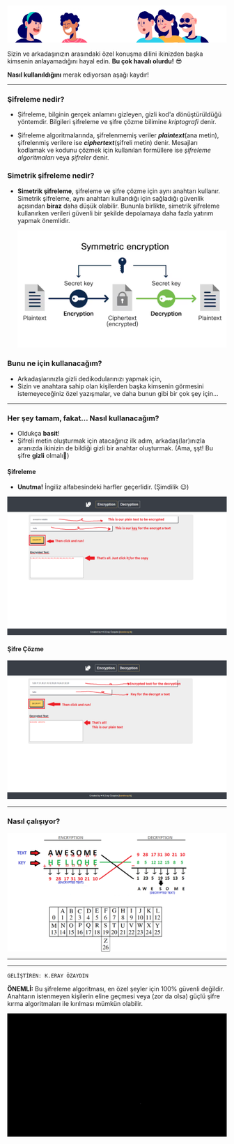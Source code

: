 ![Cryptography](/img/talk.png)

Sizin ve arkadaşınızın arasındaki özel konuşma dilini ikinizden başka kimsenin anlayamadığını hayal edin. **Bu çok havalı olurdu!** 😎

**Nasıl kullanıldığını** merak ediyorsan aşağı kaydır!

---


### Şifreleme nedir?

- Şifreleme, bilginin gerçek anlamını gizleyen, gizli kod'a dönüştürüldüğü yöntemdir. Bilgileri şifreleme ve şifre çözme bilimine _kriptografi_ denir.

- Şifreleme algoritmalarında, şifrelenmemiş veriler **_plaintext_**(ana metin), şifrelenmiş verilere ise **_ciphertext_**(şifreli metin) denir. Mesajları kodlamak ve kodunu çözmek için kullanılan formüllere ise _şifreleme algoritmaları_ veya _şifreler_ denir.


### Simetrik şifreleme nedir?

- **Simetrik şifreleme**, şifreleme ve şifre çözme için aynı anahtarı kullanır. Simetrik şifreleme, aynı anahtarı kullandığı için sağladığı güvenlik açısından **biraz** daha düşük olabilir. Bununla birlikte, simetrik şifreleme kullanırken verileri güvenli bir şekilde depolamaya daha fazla yatırım yapmak önemlidir.

	![Cryptography](/img/symmetricencryption.png)


### Bunu ne için kullanacağım?

- Arkadaşlarınızla gizli dedikodularınızı yapmak için,
- Sizin ve anahtara sahip olan kişilerden başka kimsenin görmesini istemeyeceğiniz özel yazışmalar, ve daha bunun gibi bir çok şey için...

---

### Her şey tamam, fakat... Nasıl kullanacağım?

- Oldukça **basit**!
- Şifreli metin oluşturmak için atacağınız ilk adım, arkadaş(lar)ınızla aranızda ikinizin de bildiği gizli bir anahtar oluşturmak. (Ama, şşt! Bu şifre **gizli** olmalı🤫)

#### Şifreleme
- **Unutma!** İngiliz alfabesindeki harfler geçerlidir. (Şimdilik 😉)

![Cryptography](/img/ENG-1.png)

#### Şifre Çözme

![Cryptography](/img/ENG-2.png)

---

### Nasıl çalışıyor?

![Cryptography](/img/howitswork.png)

---
---
	GELİŞTİREN: K.ERAY ÖZAYDIN

**ÖNEMLİ:** Bu şifreleme algoritması, en özel şeyler için 100% güvenli değildir. Anahtarın istenmeyen kişilerin eline geçmesi veya (zor da olsa) güçlü şifre kırma algoritmaları ile kırılması mümkün olabilir.

![Cryptography](/img/AELogo.gif)
